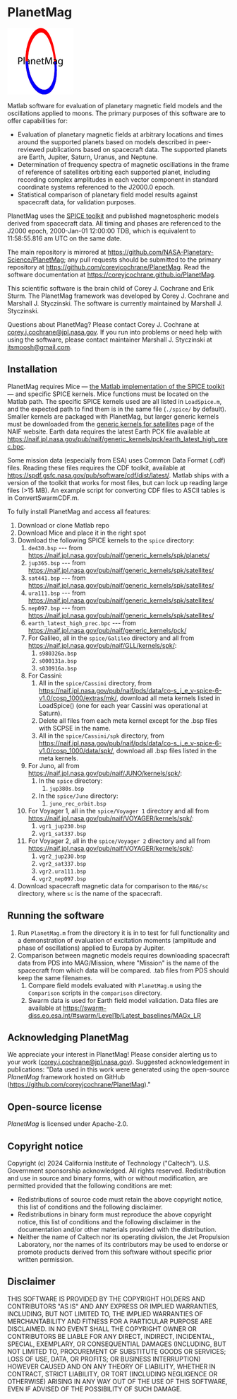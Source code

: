 # PlanetMag
![PlanetMag logo](misc/PlanetMag_logoDocs.png)

Matlab software for evaluation of planetary magnetic field models and the oscillations applied to moons. The primary purposes of this software are to offer capabilities for:
* Evaluation of planetary magnetic fields at arbitrary locations and times around the supported planets based on models described in peer-reviewed publications based on spacecraft data. The supported planets are Earth, Jupiter, Saturn, Uranus, and Neptune.
* Determination of frequency spectra of magnetic oscillations in the frame of reference of satellites orbiting each supported planet, including recording complex amplitudes in each vector component in standard coordinate systems referenced to the J2000.0 epoch.
* Statistical comparison of planetary field model results against spacecraft data, for validation purposes.

PlanetMag uses the [SPICE toolkit](https://naif.jpl.nasa.gov/naif/toolkit.html) and published magnetospheric models derived from spacecraft data. All timing and phases are referenced to the J2000 epoch, 2000-Jan-01 12:00:00 TDB, which is equivalent to 11:58:55.816 am UTC on the same date.

The main repository is mirrored at <https://github.com/NASA-Planetary-Science/PlanetMag>; any pull requests should be submitted to the primary repository at <https://github.com/coreyjcochrane/PlanetMag>. Read the software documentation at <https://coreyjcochrane.github.io/PlanetMag>.

This scientific software is the brain child of Corey J. Cochrane and Erik Sturm. The PlanetMag framework was developed by Corey J. Cochrane and Marshall J. Styczinski. The software is currently maintained by Marshall J. Styczinski.

Questions about PlanetMag? Please contact Corey J. Cochrane at corey.j.cochrane@jpl.nasa.gov. If you run into problems or need help with using the software, please contact maintainer Marshall J. Styczinski at itsmoosh@gmail.com.

## Installation
PlanetMag requires Mice — [the Matlab implementation of the SPICE toolkit](https://naif.jpl.nasa.gov/naif/toolkit_MATLAB.html) — and specific SPICE kernels. Mice functions must be located on the Matlab path. The specific SPICE kernels used are all listed in `LoadSpice.m`, and the expected path to find them is in the same file (`./spice/` by default). Smaller kernels are packaged with PlanetMag, but larger generic kernels must be downloaded from the [generic kernels for satellites](https://naif.jpl.nasa.gov/pub/naif/generic_kernels/spk/satellites/) page of the NAIF website. Earth data requires the latest Earth PCK file available at <https://naif.jpl.nasa.gov/pub/naif/generic_kernels/pck/earth_latest_high_prec.bpc>.

Some mission data (especially from ESA) uses Common Data Format (.cdf) files. Reading these files requires the CDF toolkit, available at <https://spdf.gsfc.nasa.gov/pub/software/cdf/dist/latest/>. Matlab ships with a version of the toolkit that works for most files, but can lock up reading large files (>15 MB). An example script for converting CDF files to ASCII tables is in ConvertSwarmCDF.m.

To fully install PlanetMag and access all features:
1. Download or clone Matlab repo
1. Download Mice and place it in the right spot
1. Download the following SPICE kernels to the `spice` directory:
   1. `de430.bsp` --- from <https://naif.jpl.nasa.gov/pub/naif/generic_kernels/spk/planets/>
   1. `jup365.bsp` --- from <https://naif.jpl.nasa.gov/pub/naif/generic_kernels/spk/satellites/>
   1. `sat441.bsp` --- from <https://naif.jpl.nasa.gov/pub/naif/generic_kernels/spk/satellites/>
   1. `ura111.bsp` --- from <https://naif.jpl.nasa.gov/pub/naif/generic_kernels/spk/satellites/>
   1. `nep097.bsp` --- from <https://naif.jpl.nasa.gov/pub/naif/generic_kernels/spk/satellites/>
   1. `earth_latest_high_prec.bpc` --- from <https://naif.jpl.nasa.gov/pub/naif/generic_kernels/pck/>
   1. For Galileo, all in the `spice/Galileo` directory and all from <https://naif.jpl.nasa.gov/pub/naif/GLL/kernels/spk/>:
         1. `s980326a.bsp`
         1. `s000131a.bsp`
         1. `s030916a.bsp`
   1. For Cassini:
      1. All in the `spice/Cassini` directory, from <https://naif.jpl.nasa.gov/pub/naif/pds/data/co-s_j_e_v-spice-6-v1.0/cosp_1000/extras/mk/>, download all meta kernels listed in LoadSpice() (one for each year Cassini was operational at Saturn).
      1. Delete all files from each meta kernel except for the .bsp files with SCPSE in the name. 
      1. All in the `spice/Cassini/spk` directory, from <https://naif.jpl.nasa.gov/pub/naif/pds/data/co-s_j_e_v-spice-6-v1.0/cosp_1000/data/spk/>, download all .bsp files listed in the meta kernels.
   1. For Juno, all from <https://naif.jpl.nasa.gov/pub/naif/JUNO/kernels/spk/>:
         1. In the `spice` directory:
            1.  `jup380s.bsp`
         1. In the `spice/Juno` directory:
            1.  `juno_rec_orbit.bsp`
   1. For Voyager 1, all in the `spice/Voyager 1` directory and all from <https://naif.jpl.nasa.gov/pub/naif/VOYAGER/kernels/spk/>:
         1. `vgr1_jup230.bsp`
         1. `vgr1_sat337.bsp`
   1. For Voyager 2, all in the `spice/Voyager 2` directory and all from <https://naif.jpl.nasa.gov/pub/naif/VOYAGER/kernels/spk/>:
         1. `vgr2_jup230.bsp`
         1. `vgr2_sat337.bsp`
         1. `vgr2.ura111.bsp`
         1. `vgr2_nep097.bsp`
1. Download spacecraft magnetic data for comparison to the `MAG/sc` directory, where `sc` is the name of the spacecraft.

## Running the software
1. Run `PlanetMag.m` from the directory it is in to test for full functionality and a demonstration of evaluation of excitation moments (amplitude and phase of oscillations) applied to Europa by Jupiter.
1. Comparison between magnetic models requires downloading spacecraft data from PDS into MAG/Mission, where "Mission" is the name of the spacecraft from which data will be compared. .tab files from PDS should keep the same filenames. 
    1. Compare field models evaluated with `PlanetMag.m` using the `Comparison` scripts in the `comparison` directory.
    1. Swarm data is used for Earth field model validation. Data files are available at <https://swarm-diss.eo.esa.int/#swarm/Level1b/Latest_baselines/MAGx_LR>

## Acknowledging PlanetMag
We appreciate your interest in PlanetMag! Please consider alerting us to your work (corey.j.cochrane@jpl.nasa.gov). Suggested acknowledgement in publications: "Data used in this work were generated using the open-source _PlanetMag_ framework hosted on GitHub (<https://github.com/coreyjcochrane/PlanetMag>)."

## Open-source license
_PlanetMag_ is licensed under Apache-2.0.

## Copyright notice
Copyright (c) 2024 California Institute of Technology ("Caltech"). U.S. Government sponsorship acknowledged. All rights reserved. Redistribution and use in source and binary forms, with or without modification, are permitted provided that the following conditions are met:
* Redistributions of source code must retain the above copyright notice, this list of conditions and the following disclaimer.
* Redistributions in binary form must reproduce the above copyright notice, this list of conditions and the following disclaimer in the documentation and/or other materials provided with the distribution.
* Neither the name of Caltech nor its operating division, the Jet Propulsion Laboratory, nor the names of its contributors may be used to endorse or promote products derived from this software without specific prior written permission.

## Disclaimer
THIS SOFTWARE IS PROVIDED BY THE COPYRIGHT HOLDERS AND CONTRIBUTORS "AS IS" AND ANY EXPRESS OR IMPLIED WARRANTIES, INCLUDING, BUT NOT LIMITED TO, THE IMPLIED WARRANTIES OF MERCHANTABILITY AND FITNESS FOR A PARTICULAR PURPOSE ARE DISCLAIMED. IN NO EVENT SHALL THE COPYRIGHT OWNER OR CONTRIBUTORS BE LIABLE FOR ANY DIRECT, INDIRECT, INCIDENTAL, SPECIAL, EXEMPLARY, OR CONSEQUENTIAL DAMAGES (INCLUDING, BUT NOT LIMITED TO, PROCUREMENT OF SUBSTITUTE GOODS OR SERVICES; LOSS OF USE, DATA, OR PROFITS; OR BUSINESS INTERRUPTION) HOWEVER CAUSED AND ON ANY THEORY OF LIABILITY, WHETHER IN CONTRACT, STRICT LIABILITY, OR TORT (INCLUDING NEGLIGENCE OR OTHERWISE) ARISING IN ANY WAY OUT OF THE USE OF THIS SOFTWARE, EVEN IF ADVISED OF THE POSSIBILITY OF SUCH DAMAGE. 
